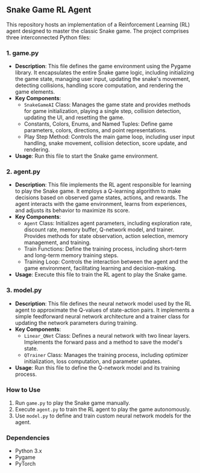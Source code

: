 ## Snake Game RL Agent

This repository hosts an implementation of a Reinforcement Learning (RL) agent designed to master the classic Snake game. The project comprises three interconnected Python files:

### 1. game.py
- **Description**: This file defines the game environment using the Pygame library. It encapsulates the entire Snake game logic, including initializing the game state, managing user input, updating the snake's movement, detecting collisions, handling score computation, and rendering the game elements.
- **Key Components**:
  - `SnakeGameAI` Class: Manages the game state and provides methods for game initialization, playing a single step, collision detection, updating the UI, and resetting the game.
  - Constants, Colors, Enums, and Named Tuples: Define game parameters, colors, directions, and point representations.
  - Play Step Method: Controls the main game loop, including user input handling, snake movement, collision detection, score update, and rendering.
- **Usage**: Run this file to start the Snake game environment.

### 2. agent.py
- **Description**: This file implements the RL agent responsible for learning to play the Snake game. It employs a Q-learning algorithm to make decisions based on observed game states, actions, and rewards. The agent interacts with the game environment, learns from experiences, and adjusts its behavior to maximize its score.
- **Key Components**:
  - `Agent` Class: Initializes agent parameters, including exploration rate, discount rate, memory buffer, Q-network model, and trainer. Provides methods for state observation, action selection, memory management, and training.
  - Train Functions: Define the training process, including short-term and long-term memory training steps.
  - Training Loop: Controls the interaction between the agent and the game environment, facilitating learning and decision-making.
- **Usage**: Execute this file to train the RL agent to play the Snake game.

### 3. model.py
- **Description**: This file defines the neural network model used by the RL agent to approximate the Q-values of state-action pairs. It implements a simple feedforward neural network architecture and a trainer class for updating the network parameters during training.
- **Key Components**:
  - `Linear_QNet` Class: Defines a neural network with two linear layers. Implements the forward pass and a method to save the model's state.
  - `QTrainer` Class: Manages the training process, including optimizer initialization, loss computation, and parameter updates.
- **Usage**: Run this file to define the Q-network model and its training process.

### How to Use
1. Run `game.py` to play the Snake game manually.
2. Execute `agent.py` to train the RL agent to play the game autonomously.
3. Use `model.py` to define and train custom neural network models for the agent.

### Dependencies
- Python 3.x
- Pygame
- PyTorch
